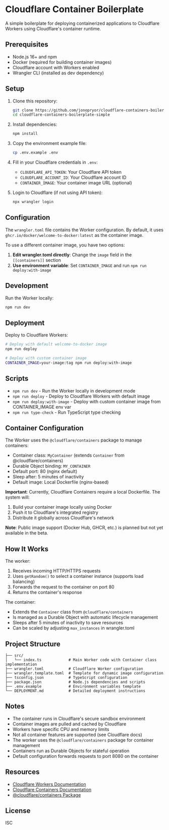 # Cloudflare Container Boilerplate

A simple boilerplate for deploying containerized applications to Cloudflare Workers using Cloudflare's container runtime.

## Prerequisites

- Node.js 16+ and npm
- Docker (required for building container images)
- Cloudflare account with Workers enabled
- Wrangler CLI (installed as dev dependency)

## Setup

1. Clone this repository:
   ```bash
   git clone https://github.com/jonopryor/cloudflare-containers-boilerplate-simple.git
   cd cloudflare-containers-boilerplate-simple
   ```

2. Install dependencies:
   ```bash
   npm install
   ```

3. Copy the environment example file:
   ```bash
   cp .env.example .env
   ```

4. Fill in your Cloudflare credentials in `.env`:
   - `CLOUDFLARE_API_TOKEN`: Your Cloudflare API token
   - `CLOUDFLARE_ACCOUNT_ID`: Your Cloudflare account ID
   - `CONTAINER_IMAGE`: Your container image URL (optional)

5. Login to Cloudflare (if not using API token):
   ```bash
   npx wrangler login
   ```

## Configuration

The `wrangler.toml` file contains the Worker configuration. By default, it uses `ghcr.io/docker/welcome-to-docker:latest` as the container image.

To use a different container image, you have two options:

1. **Edit wrangler.toml directly**: Change the `image` field in the `[[containers]]` section
2. **Use environment variable**: Set `CONTAINER_IMAGE` and run `npm run deploy:with-image`

## Development

Run the Worker locally:
```bash
npm run dev
```

## Deployment

Deploy to Cloudflare Workers:

```bash
# Deploy with default welcome-to-docker image
npm run deploy

# Deploy with custom container image
CONTAINER_IMAGE=your-image:tag npm run deploy:with-image
```

## Scripts

- `npm run dev` - Run the Worker locally in development mode
- `npm run deploy` - Deploy to Cloudflare Workers with default image
- `npm run deploy:with-image` - Deploy with custom container image from CONTAINER_IMAGE env var
- `npm run type-check` - Run TypeScript type checking

## Container Configuration

The Worker uses the `@cloudflare/containers` package to manage containers:
- Container class: `MyContainer` (extends `Container` from @cloudflare/containers)
- Durable Object binding: `MY_CONTAINER`
- Default port: 80 (nginx default)
- Sleep after: 5 minutes of inactivity
- Default image: Local Dockerfile (nginx-based)

**Important**: Currently, Cloudflare Containers require a local Dockerfile. The system will:
1. Build your container image locally using Docker
2. Push it to Cloudflare's integrated registry
3. Distribute it globally across Cloudflare's network

**Note**: Public image support (Docker Hub, GHCR, etc.) is planned but not yet available in the beta.

## How It Works

The worker:
1. Receives incoming HTTP/HTTPS requests
2. Uses `getRandom()` to select a container instance (supports load balancing)
3. Forwards the request to the container on port 80
4. Returns the container's response

The container:
- Extends the `Container` class from `@cloudflare/containers`
- Is managed as a Durable Object with automatic lifecycle management
- Sleeps after 5 minutes of inactivity to save resources
- Can be scaled by adjusting `max_instances` in wrangler.toml

## Project Structure

```
├── src/
│   └── index.ts            # Main Worker code with Container class implementation
├── wrangler.toml           # Cloudflare Worker configuration
├── wrangler.template.toml  # Template for dynamic image configuration
├── tsconfig.json           # TypeScript configuration
├── package.json            # Node.js dependencies and scripts
├── .env.example            # Environment variables template
└── DEPLOYMENT.md           # Detailed deployment instructions
```

## Notes

- The container runs in Cloudflare's secure sandbox environment
- Container images are pulled and cached by Cloudflare
- Workers have specific CPU and memory limits
- Not all container features are supported (see Cloudflare docs)
- The worker uses the `@cloudflare/containers` package for container management
- Containers run as Durable Objects for stateful operation
- Default configuration forwards requests to port 8080 on the container

## Resources

- [Cloudflare Workers Documentation](https://developers.cloudflare.com/workers/)
- [Cloudflare Containers Documentation](https://developers.cloudflare.com/containers/)
- [@cloudflare/containers Package](https://www.npmjs.com/package/@cloudflare/containers)

## License

ISC